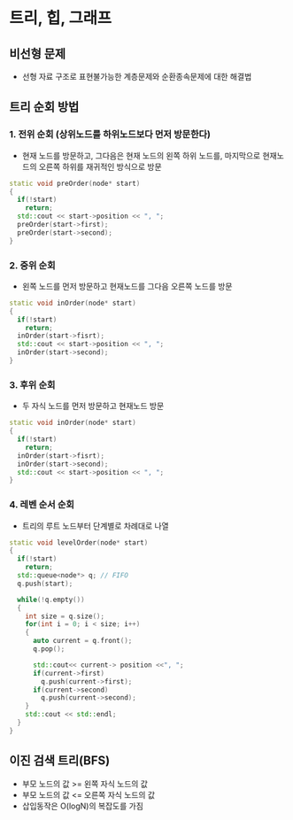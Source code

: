 # 트리, 힙, 그래프
## 비선형 문제
- 선형 자료 구조로 표현불가능한 계층문제와 순환종속문제에 대한 해결법

## 트리 순회 방법
### 1. 전위 순회 (상위노드를 하위노드보다 먼저 방문한다)
- 현재 노드를 방문하고, 그다음은 현재 노드의 왼쪽 하위 노드를, 마지막으로 현재노드의 오른쪽 하위를 재귀적인 방식으로 방문
```cpp
static void preOrder(node* start)
{
  if(!start)
    return;
  std::cout << start->position << ", ";
  preOrder(start->first);
  preOrder(start->second);
}
```
### 2. 중위 순회
- 왼쪽 노드를 먼저 방문하고 현재노드를 그다음 오른쪽 노드를 방문
```cpp
static void inOrder(node* start)
{
  if(!start)
    return;
  inOrder(start->fisrt);
  std::cout << start->position << ", ";
  inOrder(start->second);
}
```
### 3. 후위 순회
- 두 자식 노드를 먼저 방문하고 현재노드 방문
```cpp
static void inOrder(node* start)
{
  if(!start)
    return;
  inOrder(start->fisrt);
  inOrder(start->second);
  std::cout << start->position << ", ";
}
```
### 4. 레벤 순서 순회
- 트리의 루트 노드부터 단계별로 차례대로 나열
```cpp
static void levelOrder(node* start)
{
  if(!start)
    return;
  std::queue<node*> q; // FIFO
  q.push(start);

  while(!q.empty())
  {
    int size = q.size();
    for(int i = 0; i < size; i++)
    {
      auto current = q.front();
      q.pop();

      std::cout<< current-> position <<", ";
      if(current->first)
        q.push(current->first);
      if(current->second)
        q.push(current->second);
    }
    std::cout << std::endl;
  }
}
```

## 이진 검색 트리(BFS)
- 부모 노드의 값 >= 왼쪽 자식 노드의 값
- 부모 노드의 값 <= 오른쪽 자식 노드의 값
- 삽입동작은 O(logN)의 복잡도를 가짐

